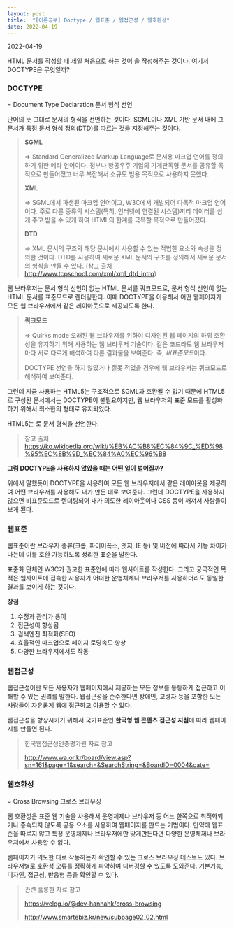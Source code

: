 ```yaml
---
layout: post
title:  "[이론공부] Doctype / 웹표준 / 웹접근성 / 웹호환성"
date: 2022-04-19
---
```

2022-04-19



HTML 문서를 작성할 때 제일 처음으로 하는 것이 <!DOCTYPE html>을 작성해주는 것이다. 여기서 DOCTYPE은 무엇일까?



### DOCTYPE

= Document Type Declaration 문서 형식 선언

단어의 뜻 그대로 문서의 형식을 선언하는 것이다. SGML이나 XML 기반 문서 내에 그 문서가 특정 문서 형식 정의(DTD)를 따르는 것을 지정해주는 것이다.

> **SGML**   
>
> => Standard Generalized Markup Language로 문서용 마크업 언어를 정의하기 위한 메타 언어이다. 정부나 항공우주 기업의 기계판독형 문서를 공유할 목적으로 만들어졌고 너무 복잡해서 소규모 범용 목적으로 사용하지 못했다.
>
> **XML**   
>
> => SGML에서 파생된 마크업 언어이고, W3C에서 개발되어 다목적 마크업 언어이다. 주로 다른 종류의 시스템(특히, 인터넷에 연결된 시스템)끼리 데이터를 쉽게 주고 받을 수 있게 하여 HTML의 한계를 극복할 목적으로 만들어졌다. 
>
> **DTD**   
>
> => XML 문서의 구조와 해당 문서에서 사용할 수 있는 적법한 요소와 속성을 정의한 것이다. DTD를 사용하여 새로운 XML 문서의 구조를 정의해서 새로운 문서의 형식을 만들 수 있다. (참고 출처 http://www.tcpschool.com/xml/xml_dtd_intro)



웹 브라우저는 문서 형식 선언이 없는 HTML 문서를 쿼크모드로, 문서 형식 선언이 없는 HTML 문서를 표준모드로 렌더링한다. 이때 DOCTYPE을 이용해서 어떤 웹페이지가 모든 웹 브라우저에서 같은 레이아웃으로 제공되도록 한다.

> **쿼크모드**   
>
> => Quirks mode 오래된 웹 브라우저를 위하여 디자인된 웹 페이지의 하위 호환성을 유지하기 위해 사용하는 웹 브라우저 기술이다. 같은 코드라도 웹 브라우저마다 서로 다르게 해석하여 다른 결과물을 보여준다. 즉, *비표준모드*이다.
>
> DOCTYPE 선언을 하지 않았거나 잘못 적었을 경우에 웹 브라우저는 쿼크모드로 해석하여 보여준다.

 

그런데 지금 사용하는 HTML5는 구조적으로 SGML과 호환될 수 없기 때문에 HTML5로 구성된 문서에서는 DOCTYPE이 불필요하지만, 웹 브라우저의 표준 모드를 활성화하기 위해서 최소한의 형태로 유지되었다.

HTML5는 <!DOCTYPE html>로 문서 형식을 선언한다.

> 참고 출처 https://ko.wikipedia.org/wiki/%EB%AC%B8%EC%84%9C_%ED%98%95%EC%8B%9D_%EC%84%A0%EC%96%B8



**그럼 DOCTYPE을 사용하지 않았을 때는 어떤 일이 벌어질까?**   

위에서 말했듯이 DOCTYPE을 사용하여 모든 웹 브라우저에서 같은 레이아웃을 제공하여 어떤 브라우저를 사용해도 내가 만든 대로 보여준다. 그런데 DOCTYPE을 사용하지 않으면 비표준모드로 렌더링되어 내가 의도한 레이아웃이나 CSS 등이 깨져서 사람들이 보게 된다. 



### 웹표준

웹표준이란 브라우저 종류(크롬, 파이어폭스, 엣지, IE 등) 및 버전에 따라서 기능 차이가 나는데 이를 호환 가능하도록 정리한 표준을 말한다.

표준화 단체인 W3C가 권고한 표준안에 따라 웹사이트를 작성한다. 그리고 궁극적인 목적은 웹사이트에 접속한 사용자가 어떠한 운영체제나 브라우저를 사용하더라도 동일한 결과를 보이게 하는 것이다.

**장점**   

1. 수정과 관리가 용이
2. 접근성이 향상됨
3. 검색엔진 최적화(SEO)
4. 효율적인 마크업으로 페이지 로딩속도 향상
5. 다양한 브라우저에서도 작동



### 웹접근성

웹접근성이란 모든 사용자가 웹페이지에서 제공하는 모든 정보를 동등하게 접근하고 이해할 수 있는 권리를 말한다. 웹접근성을 준수한다면 장애인, 고령자 등을 포함한 모든 사람들이 자유롭게 웹에 접근하고 이용할 수 있다. 

웹접근성을 향상시키기 위해서 국가표준인 **한국형 웹 콘텐츠 접근성 지침**에 따라 웹페이지를 만들면 된다.

> 한국웹접근성인증평가원 자료 참고
>
> http://www.wa.or.kr/board/view.asp?sn=161&page=1&search=&SearchString=&BoardID=0004&cate=



### 웹호환성

= Cross Browsing 크로스 브라우징

웹 호환성은 표준 웹 기술을 사용해서 운영체제나 브라우저 등 어느 한쪽으로 최적화되거나 종속되지 않도록 공용 요소를 사용하여 웹페이지를 만드는 기법이다. 만약에 웹표준을 따르지 않고 특정 운영체제나 브라우저에만 맞게만든다면 다양한 운영체제나 브라우저에서 사용할 수 없다. 

웹페이지가 의도한 대로 작동하는지 확인할 수 있는 크로스 브라우징 테스트도 있다. 브라우저별로 호환성 오류를 정확하게 파악하여 디버깅할 수 있도록 도와준다. 기본기능, 디자인, 접근성, 반응형 등을 확인할 수 있다.

> 관련 훌륭한 자료 참고
>
> https://velog.io/@dev-hannahk/cross-browsing
>
> http://www.smartebiz.kr/new/subpage02_02.html
